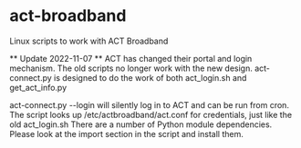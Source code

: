 # act-broadband
Linux scripts to work with ACT Broadband

** Update 2022-11-07 **
ACT has changed their portal and login mechanism. The old scripts no longer work with the new design.
act-connect.py is designed to do the work of both act_login.sh and get_act_info.py

act-connect.py --login will silently log in to ACT and can be run from cron.
The script looks up /etc/actbroadband/act.conf for credentials, just like the old act_login.sh
There are a number of Python module dependencies. Please look at the import section in the script and install them.
